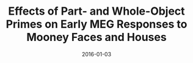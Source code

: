 ---
title: "Effects of Part- and Whole-Object Primes on Early MEG Responses to Mooney Faces and Houses"
collection: publications
permalink: /publication/2016_effects-of-part--and-whole-object-primes-on-early-
date: 2016-01-03
year: 2016
venue: 'Frontiers in Psychology'
authors: 'Steinberg Lowe M, Lewis GA, Poeppel D'
number: '133'
citation: 'Steinberg Lowe M, Lewis GA, Poeppel D (2016). Effects of Part- and Whole-Object Primes on Early MEG Responses to Mooney Faces and Houses. Frontiers in Psychology.'
category: 'article'
---